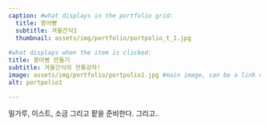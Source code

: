 ```yaml
---
caption: #what displays in the portfolio grid:
  title: 붕어빵
  subtitle: 겨울간식1
  thumbnail: assets/img/portfolio/portpolio_t_1.jpg
  
#what displays when the item is clicked:
title: 붕어빵 만들기
subtitle: 겨울간식의 전통강자!
image: assets/img/portfolio/portpolio1.jpg #main image, can be a link or a file in assets/img/portfolio
alt: portpolio1

---
```

밀가루, 이스트, 소금 그리고 팥을 준비한다.
그리고..

<!-- Use this area to describe your project. **Markdown** supported.

optional info list (delete if not using):

{:.list-inline} 
- Date: 
- Client: 
- Category:  -->


